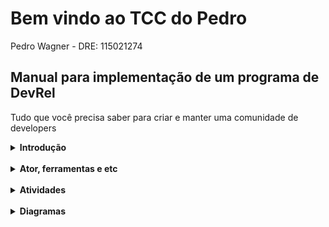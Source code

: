 
# Bem vindo ao TCC do Pedro
Pedro Wagner - DRE: 115021274


## Manual para implementação de um programa de DevRel
Tudo que você precisa saber para criar e manter uma comunidade de developers

<details>
<summary><strong>Introdução</strong></summary>
<br>
Aqui vai a introdução.
</details>
<br>
<details>
<summary><strong>Ator, ferramentas e etc</strong></summary>
<br>
Ator ferramentas e etc
</details>
<br>
<details>
<summary><strong>Atividades</strong></summary>
<br>
 
 &nbsp;&nbsp;&nbsp;[Lista de atividades](https://pedrowagner.github.io/DevRel/Atividades)
 
</details>
<br>
<details>
<summary><strong>Diagramas</strong></summary>
<br>
Aqui vai ter uns diagramas
</details>
